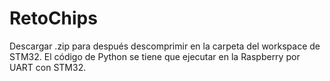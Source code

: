 # RetoChips
Descargar .zip para después descomprimir en la carpeta del workspace de STM32.
El código de Python se tiene que ejecutar en la Raspberry por UART con STM32.
